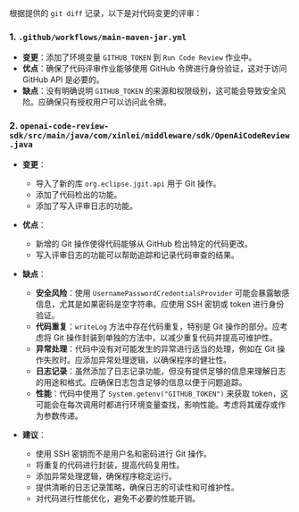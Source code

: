 根据提供的 `git diff` 记录，以下是对代码变更的评审：

### 1. `.github/workflows/main-maven-jar.yml`
- **变更**：添加了环境变量 `GITHUB_TOKEN` 到 `Run Code Review` 作业中。
- **优点**：确保了代码评审作业能够使用 GitHub 令牌进行身份验证，这对于访问 GitHub API 是必要的。
- **缺点**：没有明确说明 `GITHUB_TOKEN` 的来源和权限级别，这可能会导致安全风险。应确保只有授权用户可以访问此令牌。

### 2. `openai-code-review-sdk/src/main/java/com/xinlei/middleware/sdk/OpenAiCodeReview.java`
- **变更**：
  - 导入了新的库 `org.eclipse.jgit.api` 用于 Git 操作。
  - 添加了代码检出的功能。
  - 添加了写入评审日志的功能。

- **优点**：
  - 新增的 Git 操作使得代码能够从 GitHub 检出特定的代码更改。
  - 写入评审日志的功能可以帮助追踪和记录代码审查的结果。

- **缺点**：
  - **安全风险**：使用 `UsernamePasswordCredentialsProvider` 可能会暴露敏感信息，尤其是如果密码是空字符串。应使用 SSH 密钥或 token 进行身份验证。
  - **代码重复**：`writeLog` 方法中存在代码重复，特别是 Git 操作的部分。应考虑将 Git 操作封装到单独的方法中，以减少重复代码并提高可维护性。
  - **异常处理**：代码中没有对可能发生的异常进行适当的处理，例如在 Git 操作失败时。应添加异常处理逻辑，以确保程序的健壮性。
  - **日志记录**：虽然添加了日志记录功能，但没有提供足够的信息来理解日志的用途和格式。应确保日志包含足够的信息以便于问题追踪。
  - **性能**：代码中使用了 `System.getenv("GITHUB_TOKEN")` 来获取 token，这可能会在每次调用时都进行环境变量查找，影响性能。考虑将其缓存或作为参数传递。

- **建议**：
  - 使用 SSH 密钥而不是用户名和密码进行 Git 操作。
  - 将重复的代码进行封装，提高代码复用性。
  - 添加异常处理逻辑，确保程序稳定运行。
  - 提供清晰的日志记录策略，确保日志的可读性和可维护性。
  - 对代码进行性能优化，避免不必要的性能开销。